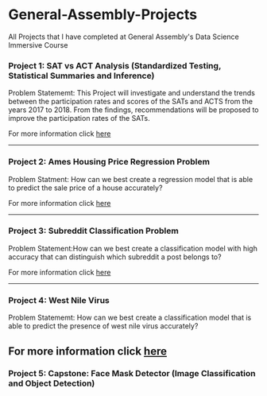 # General-Assembly-Projects
All Projects that I have completed at General Assembly's Data Science Immersive Course


### Project 1: SAT vs ACT Analysis (Standardized Testing, Statistical Summaries and Inference)
Problem Statememt: 
This Project will investigate and understand the trends between the participation rates and scores of the SATs and ACTS from the years 2017 to 2018. From the findings, recommendations will be proposed to improve the participation rates of the SATs.

For more information click [here](https://github.com/simrvn/General-Assembly-Projects/tree/main/sat_act_analysis)

---

### Project 2: Ames Housing Price Regression Problem
Problem Statment: How can we best create a regression model that is able to predict the sale price of a house accurately? 

For more information click [here](https://github.com/simrvn/General-Assembly-Projects/tree/main/ames_housing_regression)

---

### Project 3: Subreddit Classification Problem
Problem Statement:How can we best create a classification model with high accuracy that can distinguish which subreddit a post belongs to?

For more information click [here](https://github.com/simrvn/General-Assembly-Projects/tree/main/nlp_subreddit_classification)

---

### Project 4: West Nile Virus
Problem Statememt: How can we best create a classification model that is able to predict the presence of west nile virus accurately?

For more information click [here](https://github.com/simrvn/General-Assembly-Projects/tree/main/west-nile-virus)
---

### Project 5: Capstone: Face Mask Detector (Image Classification and Object Detection)
